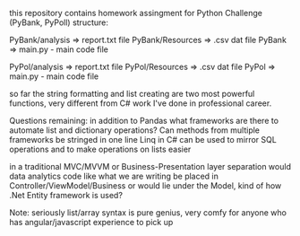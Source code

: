 this repository contains homework assingment for Python Challenge (PyBank, PyPoll)
structure:

PyBank/analysis  => report.txt file
PyBank/Resources => .csv dat file
PyBank => main.py - main code file

PyPol/analysis  => report.txt file
PyPol/Resources => .csv dat file
PyPol => main.py - main code file

so far the string formatting and list creating are two most powerful functions, very different from C# work I've done in professional career. 

Questions remaining: in addition to Pandas what frameworks are there to automate list and dictionary operations?
Can methods from multiple frameworks be stringed in one line
Linq in C# can be used to mirror SQL operations and to make operations on lists easier

in a traditional MVC/MVVM or Business-Presentation layer separation would data analytics code like what we are writing be placed in Controller/ViewModel/Business or would lie under the Model, kind of how .Net Entity framework is used?

Note: seriously list/array syntax is pure genius, very comfy for anyone who has angular/javascript experience to pick up